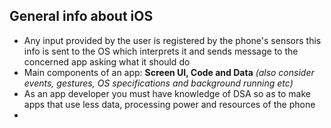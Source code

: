 ## General info about iOS

- Any input provided by the user is registered by the phone's sensors this info is sent to the OS which interprets it and sends message to the concerned app asking what it should do
- Main components of an app: **Screen UI, Code and Data** *(also consider events, gestures, OS specifications and background running etc)*
- As an app developer you must have knowledge of DSA so as to make apps that use less data, processing power and resources of the phone
- 
